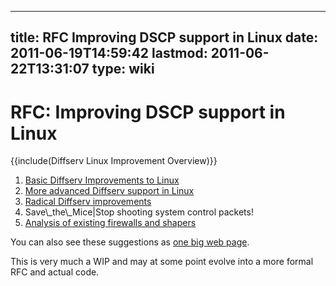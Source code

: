 
---
title: RFC Improving DSCP support in Linux
date: 2011-06-19T14:59:42
lastmod: 2011-06-22T13:31:07
type: wiki
---
RFC: Improving DSCP support in Linux
====================================

{{include(Diffserv Linux Improvement Overview)}}

1.  [Basic Diffserv Improvements to Linux](Basic_Diffserv_Improvements_to_Linux.md)
2.  [More advanced Diffserv support in Linux](More_advanced_Diffserv_support_in_Linux.md)
3.  [Radical Diffserv improvements](Radical_Diffserv_improvements.md)
4.  <link>Save\_the\_Mice|Stop shooting system control packets</link>!
5.  [Analysis of existing firewalls and shapers](Analysis_of_existing_firewalls_and_shapers.md)

You can also see these suggestions as [one big web page](Diffserv_RFC.md).

This is very much a WIP and may at some point evolve into a more formal
RFC and actual code.
